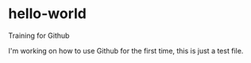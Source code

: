 # hello-world
Training for Github

I'm working on how to use Github for the first time, this is just a test file.
